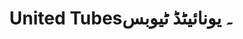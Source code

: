 ---
title: "United Tubes۔ یونائیٹڈ ٹیوبس"
url: /karachi/united-tubes-ywny-yttdd-ttywbs/
shop: wholesale
---